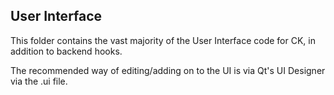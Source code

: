 ## User Interface
This folder contains the vast majority of the User Interface code for CK, in addition to backend hooks.

The recommended way of editing/adding on to the UI is via Qt's UI Designer via the .ui file.
